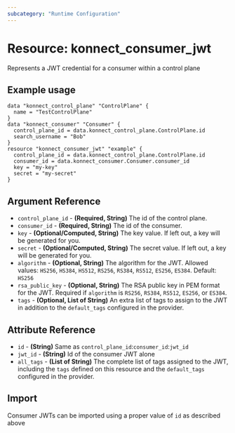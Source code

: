```yaml
---
subcategory: "Runtime Configuration"
---
```

# Resource: konnect_consumer_jwt
Represents a JWT credential for a consumer within a control plane
## Example usage
```hcl
data "konnect_control_plane" "ControlPlane" {
  name = "TestControlPlane"
}
data "konnect_consumer" "Consumer" {
  control_plane_id = data.konnect_control_plane.ControlPlane.id
  search_username = "Bob"
}
resource "konnect_consumer_jwt" "example" {
  control_plane_id = data.konnect_control_plane.ControlPlane.id
  consumer_id = data.konnect_consumer.Consumer.consumer_id
  key = "my-key"
  secret = "my-secret"
}
```
## Argument Reference
* `control_plane_id` - **(Required, String)** The id of the control plane.
* `consumer_id` - **(Required, String)** The id of the consumer.
* `key` - **(Optional/Computed, String)** The key value.  If left out, a key will be generated for you.
* `secret` - **(Optional/Computed, String)** The secret value.  If left out, a key will be generated for you.
* `algorithm` - **(Optional, String)** The algorithm for the JWT.  Allowed values: `HS256`, `HS384`, `HS512`, `RS256`, `RS384`, `RS512`, `ES256`, `ES384`. Default: `HS256`
* `rsa_public_key` - **(Optional, String)** The RSA public key in PEM format for the JWT.  Required if `algorithm` is `RS256`, `RS384`, `RS512`, `ES256`, or `ES384`.
* `tags` - **(Optional, List of String)** An extra list of tags to assign to the JWT in addition to the `default_tags` configured in the provider.
## Attribute Reference
* `id` - **(String)** Same as `control_plane_id`:`consumer_id`:`jwt_id`
* `jwt_id` - **(String)** Id of the consumer JWT alone
* `all_tags` - **(List of String)** The complete list of tags assigned to the JWT, including the `tags` defined on this resource and the `default_tags` configured in the provider.
## Import
Consumer JWTs can be imported using a proper value of `id` as described above

